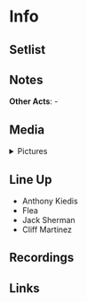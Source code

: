 # Info

## Setlist

## Notes

**Other Acts**: -

## Media 

<details>
  <summary>Pictures</summary>
  <img alt="Flyer" title="Flyer" src="19841212f.jpg" height="200" />-->
</details>

## Line Up

* Anthony Kiedis
* Flea
* Jack Sherman
* Cliff Martinez

## Recordings

## Links